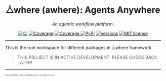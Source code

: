 <h1 align="center">⧊where (awhere): Agents Anywhere</h1>
<p align="center">
<em>An agentic workflow platform.</em>
</p>

<div align="center">
 <a href="https://github.com/alywonder/agentic-ai/actions/workflows/ci.yml"><img src="https://github.com/alywonder/agentic-ai/actions/workflows/ci.yml/badge.svg" alt="CI"></a>
 <a href="https://github.com/alywonder/agentic-ai/actions/workflows/coverage.yml"><img src="https://github.com/alywonder/agentic-ai/actions/workflows/coverage.yml/badge.svg" alt="Coverage"></a>
 <a href="https://coverage-badge.samuelcolvin.workers.dev/redirect/alywonder/agentic-ai" target="_blank">
    <img src="https://coverage-badge.samuelcolvin.workers.dev/alywonder/agentic-ai.svg" alt="Coverage">
</a>
 <a href="https://pypi.org/project/awhere/"><img src="https://img.shields.io/pypi/v/awhere" alt="PyPI"></a>
 <a href="https://github.com/alywonder/awhere-ai"><img src="https://img.shields.io/pypi/pyversions/awhere" alt="versions"></a>
 <a href="https://github.com/alywonder/awhere-ai/blob/main/LICENSE"><img src="https://img.shields.io/badge/License-MIT-yellow.svg" alt="MIT license"></a>
</div>

---
This is the root workspace for different packages in ⧊where framework.

> THIS PROJECT IS IN ACTIVE DEVELOPMENT. PLEASE CHECK BACK LATER!


---
<span style="font-size:4pt;">Copyright &copy; 2024 Weavers @ Eternal Loom. All rights reserved.</span>
